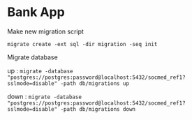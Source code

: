# Bank App

Make new migration script

```migrate create -ext sql -dir migration -seq init```

Migrate database

up : ```migrate -database "postgres://postgres:password@localhost:5432/socmed_ref1?sslmode=disable" -path db/migrations up```

down : ```migrate -database "postgres://postgres:password@localhost:5432/socmed_ref1?sslmode=disable" -path db/migrations down```
